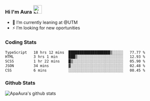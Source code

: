 ### Hi I'm Aura <img src="https://user-images.githubusercontent.com/1303154/88677602-1635ba80-d120-11ea-84d8-d263ba5fc3c0.gif" width="28px" alt="hi">

- 🔭 I’m currently leaning at @UTM
- ⚡ I’m looking for new oportunities


### Coding Stats

<!--START_SECTION:waka-->

```txt
TypeScript   18 hrs 12 mins  ███████████████████▒░░░░░   77.77 %
HTML         3 hrs 1 min     ███▒░░░░░░░░░░░░░░░░░░░░░   12.93 %
SCSS         1 hr 22 mins    █▒░░░░░░░░░░░░░░░░░░░░░░░   05.90 %
JSON         34 mins         ▓░░░░░░░░░░░░░░░░░░░░░░░░   02.48 %
CSS          6 mins          ░░░░░░░░░░░░░░░░░░░░░░░░░   00.45 %
```

<!--END_SECTION:waka-->

### Github Stats

![ApaAura's github stats](https://github-readme-stats.vercel.app/api?username=ApaAura&count_private=true&theme=tokyonight&hide=contribs,prs)
